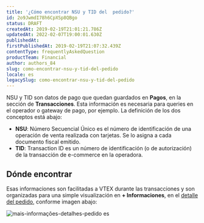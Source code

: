 ```yaml
---
title: '¿Cómo encontrar NSU y TID del  pedido?'
id: 2o9JwmdI78h6CpXSp8QBgo
status: DRAFT
createdAt: 2019-02-19T21:01:21.786Z
updatedAt: 2022-02-07T19:00:01.630Z
publishedAt: 
firstPublishedAt: 2019-02-19T21:07:32.439Z
contentType: frequentlyAskedQuestion
productTeam: Financial
author: authors_84
slug: como-encontrar-nsu-y-tid-del-pedido
locale: es
legacySlug: como-encontrar-nsu-y-tid-del-pedido
---
```


NSU y TID son datos de pago que quedan guardados en __Pagos__, en la sección de __Transacciones__. Esta información es necesaria para queries en el operador o gateway de pago, por ejemplo. La definición de los dos conceptos está abajo:

- __NSU__: Número Secuencial Único es el número de identificación de una operación de venta realizada con tarjetas. Se lo asigna a cada documento fiscal emitido.
- __TID__: Transaction ID es un número de identificación (o de autorización) de la transacción de e-commerce en la operadora.

## Dónde encontrar

Esas informaciones son facilitadas a VTEX durante las transacciones y son organizadas para una simple visualización en **+ Informaciones**, en el [detalle del pedido](/es/tutorial/como-visualizar-detalle-del-pedido), conforme imagen abajo:

![mais-informações-detalhes-pedido es](//images.ctfassets.net/alneenqid6w5/3Ht2Oe6PAYLQCEtwxULNZA/f54b2b67f42713cb300977e387b12a5b/mais-informa____es-detalhes-pedido_es.png)
